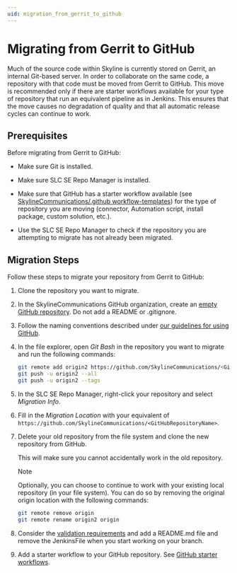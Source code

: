 ```yaml
---
uid: migration_from_gerrit_to_github
---
```


# Migrating from Gerrit to GitHub

Much of the source code within Skyline is currently stored on Gerrit, an internal Git-based server. In order to collaborate on the same code, a repository with that code must be moved from Gerrit to GitHub. This move is recommended only if there are starter workflows available for your type of repository that run an equivalent pipeline as in Jenkins. This ensures that the move causes no degradation of quality and that all automatic release cycles can continue to work.

## Prerequisites

Before migrating from Gerrit to GitHub:

- Make sure Git is installed.

- Make sure SLC SE Repo Manager is installed.

- Make sure that GitHub has a starter workflow available (see [SkylineCommunications/.github workflow-templates](https://github.com/SkylineCommunications/.github/tree/main/workflow-templates)) for the type of repository you are moving (connector, Automation script, install package, custom solution, etc.).

- Use the SLC SE Repo Manager to check if the repository you are attempting to migrate has not already been migrated.

## Migration Steps

Follow these steps to migrate your repository from Gerrit to GitHub:

1. Clone the repository you want to migrate.

1. In the SkylineCommunications GitHub organization, create an [empty GitHub repository](https://github.com/organizations/SkylineCommunications/repositories/new). Do not add a README or .gitignore.

1. Follow the naming conventions described under [our guidelines for using GitHub](xref:Using_GitHub_for_CICD).

1. In the file explorer, open *Git Bash* in the repository you want to migrate and run the following commands:

   ```bash
   git remote add origin2 https://github.com/SkylineCommunications/<GitHubRepositoryName>.git
   git push -u origin2 --all
   git push -u origin2 --tags
   ```

1. In the SLC SE Repo Manager, right-click your repository and select *Migration Info*.

1. Fill in the *Migration Location* with your equivalent of `https://github.com/SkylineCommunications/<GitHubRepositoryName>`.

1. Delete your old repository from the file system and clone the new repository from GitHub.

   This will make sure you cannot accidentally work in the old repository.
  
   > [!NOTE]
   > Optionally, you can choose to continue to work with your existing local repository (in your file system). You can do so by removing the original origin location with the following commands:
   >
   > ```bash
   > git remote remove origin
   > git remote rename origin2 origin
   > ```

1. Consider the [validation requirements](xref:github_validation_requirements) and add a README.md file and remove the JenkinsFile when you start working on your branch.

1. Add a starter workflow to your GitHub repository. See [GitHub starter workflows](xref:github_starter_workflows).
